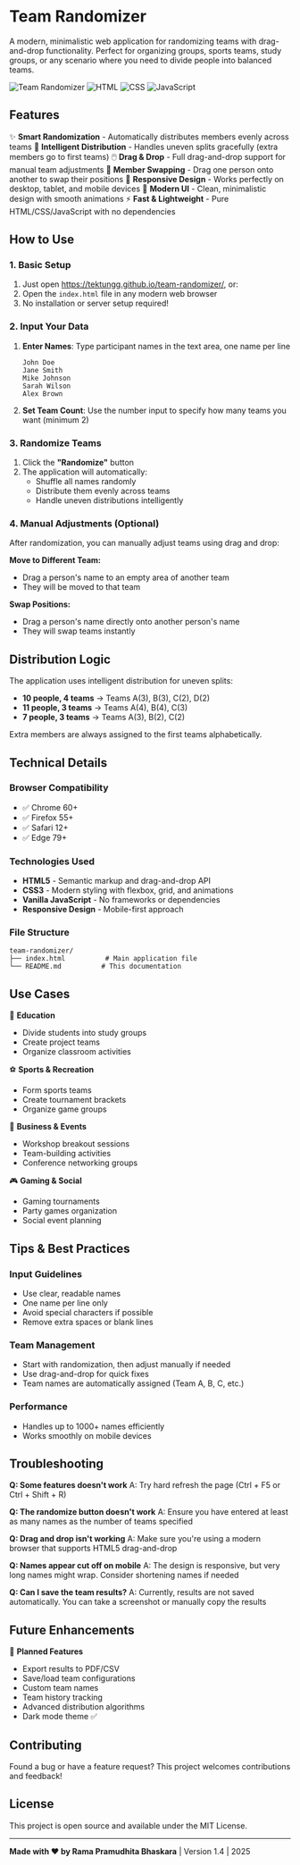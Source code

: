 # Team Randomizer

A modern, minimalistic web application for randomizing teams with drag-and-drop functionality. Perfect for organizing groups, sports teams, study groups, or any scenario where you need to divide people into balanced teams.

![Team Randomizer](https://img.shields.io/badge/Version-1.4-blue) ![HTML](https://img.shields.io/badge/HTML-5-orange) ![CSS](https://img.shields.io/badge/CSS-3-blue) ![JavaScript](https://img.shields.io/badge/JavaScript-ES6-yellow)

## Features

✨ **Smart Randomization** - Automatically distributes members evenly across teams
🎯 **Intelligent Distribution** - Handles uneven splits gracefully (extra members go to first teams)
🖱️ **Drag & Drop** - Full drag-and-drop support for manual team adjustments
🔄 **Member Swapping** - Drag one person onto another to swap their positions
📱 **Responsive Design** - Works perfectly on desktop, tablet, and mobile devices
🎨 **Modern UI** - Clean, minimalistic design with smooth animations
⚡ **Fast & Lightweight** - Pure HTML/CSS/JavaScript with no dependencies

## How to Use

### 1. Basic Setup
1. Just open https://tektungg.github.io/team-randomizer/, or:
2. Open the `index.html` file in any modern web browser
3. No installation or server setup required!

### 2. Input Your Data
1. **Enter Names**: Type participant names in the text area, one name per line
   ```
   John Doe
   Jane Smith
   Mike Johnson
   Sarah Wilson
   Alex Brown
   ```

2. **Set Team Count**: Use the number input to specify how many teams you want (minimum 2)

### 3. Randomize Teams
1. Click the **"Randomize"** button
2. The application will automatically:
   - Shuffle all names randomly
   - Distribute them evenly across teams
   - Handle uneven distributions intelligently

### 4. Manual Adjustments (Optional)
After randomization, you can manually adjust teams using drag and drop:

**Move to Different Team:**
- Drag a person's name to an empty area of another team
- They will be moved to that team

**Swap Positions:**
- Drag a person's name directly onto another person's name
- They will swap teams instantly

## Distribution Logic

The application uses intelligent distribution for uneven splits:

- **10 people, 4 teams** → Teams A(3), B(3), C(2), D(2)
- **11 people, 3 teams** → Teams A(4), B(4), C(3)
- **7 people, 3 teams** → Teams A(3), B(2), C(2)

Extra members are always assigned to the first teams alphabetically.

## Technical Details

### Browser Compatibility
- ✅ Chrome 60+
- ✅ Firefox 55+
- ✅ Safari 12+
- ✅ Edge 79+

### Technologies Used
- **HTML5** - Semantic markup and drag-and-drop API
- **CSS3** - Modern styling with flexbox, grid, and animations
- **Vanilla JavaScript** - No frameworks or dependencies
- **Responsive Design** - Mobile-first approach

### File Structure
```
team-randomizer/
├── index.html          # Main application file
└── README.md          # This documentation
```

## Use Cases

🏫 **Education**
- Divide students into study groups
- Create project teams
- Organize classroom activities

⚽ **Sports & Recreation**
- Form sports teams
- Create tournament brackets
- Organize game groups

💼 **Business & Events**
- Workshop breakout sessions
- Team-building activities
- Conference networking groups

🎮 **Gaming & Social**
- Gaming tournaments
- Party games organization
- Social event planning

## Tips & Best Practices

### Input Guidelines
- Use clear, readable names
- One name per line only
- Avoid special characters if possible
- Remove extra spaces or blank lines

### Team Management
- Start with randomization, then adjust manually if needed
- Use drag-and-drop for quick fixes
- Team names are automatically assigned (Team A, B, C, etc.)

### Performance
- Handles up to 1000+ names efficiently
- Works smoothly on mobile devices

## Troubleshooting

**Q: Some features doesn't work**
A: Try hard refresh the page (Ctrl + F5 or Ctrl + Shift + R)

**Q: The randomize button doesn't work**
A: Ensure you have entered at least as many names as the number of teams specified

**Q: Drag and drop isn't working**
A: Make sure you're using a modern browser that supports HTML5 drag-and-drop

**Q: Names appear cut off on mobile**
A: The design is responsive, but very long names might wrap. Consider shortening names if needed

**Q: Can I save the team results?**
A: Currently, results are not saved automatically. You can take a screenshot or manually copy the results

## Future Enhancements

🔮 **Planned Features**
- Export results to PDF/CSV
- Save/load team configurations
- Custom team names
- Team history tracking
- Advanced distribution algorithms
- Dark mode theme ✅

## Contributing

Found a bug or have a feature request? This project welcomes contributions and feedback!

## License

This project is open source and available under the MIT License.

---

**Made with ♥ by Rama Pramudhita Bhaskara** | Version 1.4 | 2025
